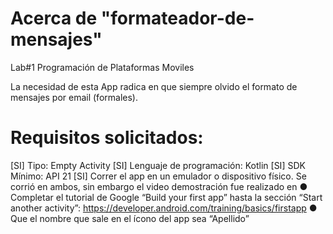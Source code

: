 # Acerca de "formateador-de-mensajes"
Lab#1 Programación de Plataformas Moviles


La necesidad de esta App radica en que siempre olvido el formato de mensajes por email (formales).

# Requisitos solicitados:
[SI] Tipo: Empty Activity
[SI] Lenguaje de programación: Kotlin
[SI] SDK Mínimo: API 21
[SI] Correr el app en un emulador o dispositivo físico. Se corrió en ambos, sin embargo el video demostración fue realizado en 
● Completar el tutorial de Google “Build your first app” hasta la sección “Start another
activity”: https://developer.android.com/training/basics/firstapp
● Que el nombre que sale en el ícono del app sea “Apellido”

